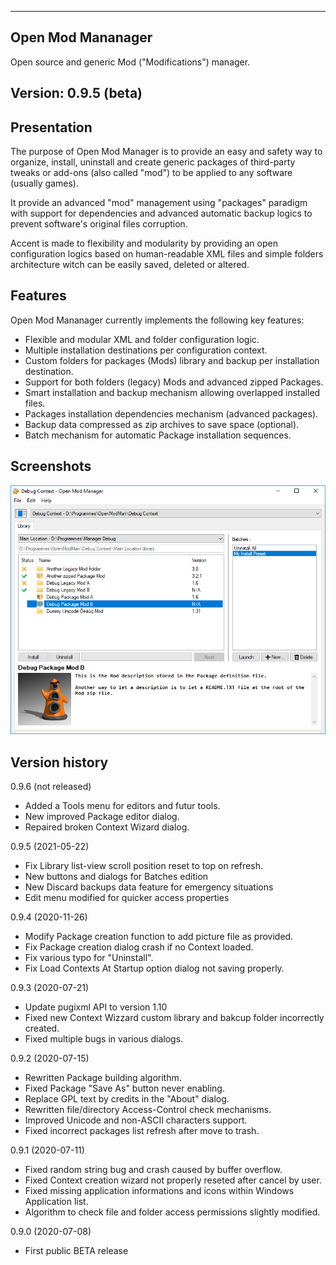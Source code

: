----------------------------------------------------------------------------------------
Open Mod Mananager
----------------------------------------------------------------------------------------

Open source and generic Mod ("Modifications") manager.


Version: 0.9.5 (beta)
----------------------------------------------------------------------------------------


Presentation
----------------------------------------------------------------------------------------
The purpose of Open Mod Manager is to provide an easy and safety way to organize,
install, uninstall and create generic packages of third-party tweaks or add-ons (also
called "mod") to be applied to any software (usually games).

It provide an advanced "mod" management using "packages" paradigm with support for
dependencies and advanced automatic backup logics to prevent software's original files
corruption.

Accent is made to flexibility and modularity by providing an open configuration logics
based on human-readable XML files and simple folders architecture witch can be easily
saved, deleted or altered.


Features
----------------------------------------------------------------------------------------
Open Mod Mananager currently implements the following key features:

- Flexible and modular XML and folder configuration logic.
- Multiple installation destinations per configuration context.
- Custom folders for packages (Mods) library and backup per installation destination.
- Support for both folders (legacy) Mods and advanced zipped Packages.
- Smart installation and backup mechanism allowing overlapped installed files.
- Packages installation dependencies mechanism (advanced packages).
- Backup data compressed as zip archives to save space (optional).
- Batch mechanism for automatic Package installation sequences.

Screenshots
----------------------------------------------------------------------------------------
![Open Mod Mananager Screenshot](screenshot.png)

Version history
----------------------------------------------------------------------------------------

0.9.6 (not released)
 - Added a Tools menu for editors and futur tools.
 - New improved Package editor dialog.
 - Repaired broken Context Wizard dialog.

0.9.5 (2021-05-22)
 - Fix Library list-view scroll position reset to top on refresh.
 - New buttons and dialogs for Batches edition
 - New Discard backups data feature for emergency situations
 - Edit menu modified for quicker access properties

0.9.4 (2020-11-26)
 - Modify Package creation function to add picture file as provided.
 - Fix Package creation dialog crash if no Context loaded.
 - Fix various typo for "Uninstall".
 - Fix Load Contexts At Startup option dialog not saving properly.

0.9.3 (2020-07-21)
 - Update pugixml API to version 1.10
 - Fixed new Context Wizzard custom library and bakcup folder incorrectly created.
 - Fixed multiple bugs in various dialogs.

0.9.2 (2020-07-15)
 - Rewritten Package building algorithm.
 - Fixed Package "Save As" button never enabling.
 - Replace GPL text by credits in the "About" dialog.
 - Rewritten file/directory Access-Control check mechanisms.
 - Improved Unicode and non-ASCII characters support.
 - Fixed incorrect packages list refresh after move to trash.

0.9.1 (2020-07-11)
 - Fixed random string bug and crash caused by buffer overflow.
 - Fixed Context creation wizard not properly reseted after cancel by user.
 - Fixed missing application informations and icons within Windows Application list.
 - Algorithm to check file and folder access permissions slightly modified.

0.9.0 (2020-07-08)
 - First public BETA release
